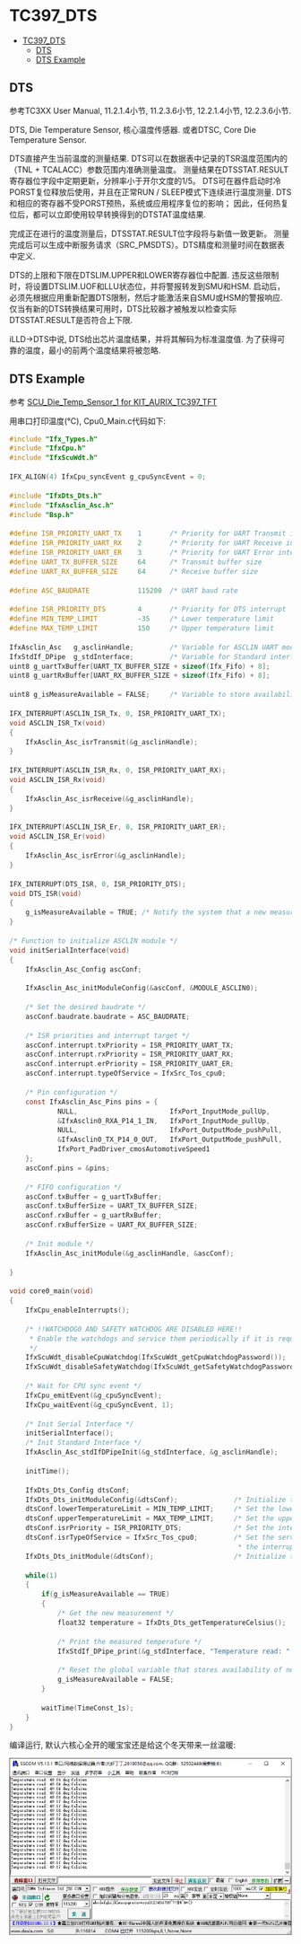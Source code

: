 # TC397_DTS

<!-- TOC -->

- [TC397_DTS](#tc397_dts)
  - [DTS](#dts)
  - [DTS Example](#dts-example)

<!-- /TOC -->

## DTS

参考TC3XX User Manual, 11.2.1.4小节, 11.2.3.6小节, 12.2.1.4小节, 12.2.3.6小节.  

DTS, Die Temperature Sensor, 核心温度传感器. 或者DTSC, Core Die Temperature Sensor.  

DTS直接产生当前温度的测量结果. DTS可以在数据表中记录的TSR温度范围内的（TNL + TCALACC）参数范围内准确测量温度。 测量结果在DTSSTAT.RESULT寄存器位字段中定期更新，分辨率小于开尔文度的1/5。 DTS可在器件启动时冷PORST复位释放后使用，并且在正常RUN / SLEEP模式下连续进行温度测量. DTS和相应的寄存器不受PORST预热，系统或应用程序复位的影响； 因此，任何热复位后，都可以立即使用较早转换得到的DTSTAT温度结果.  

完成正在进行的温度测量后，DTSSTAT.RESULT位字段将与新值一致更新。 测量完成后可以生成中断服务请求（SRC_PMSDTS）。DTS精度和测量时间在数据表中定义.  

DTS的上限和下限在DTSLIM.UPPER和LOWER寄存器位中配置. 违反这些限制时，将设置DTSLIM.UOF和LLU状态位，并将警报转发到SMU和HSM. 启动后，必须先根据应用重新配置DTS限制，然后才能激活来自SMU或HSM的警报响应. 仅当有新的DTS转换结果可用时，DTS比较器才被触发以检查实际DTSSTAT.RESULT是否符合上下限.  

iLLD->DTS中说, DTS给出芯片温度结果，并将其解码为标准温度值. 为了获得可靠的温度，最小的前两个温度结果将被忽略.  

## DTS Example

参考 [SCU_Die_Temp_Sensor_1 for KIT_AURIX_TC397_TFT](https://www.infineon.com/dgdl/Infineon-AURIX_SCU_Die_Temp_Sensor_1_KIT_TC397_TFT-Training-v01_00-EN.pdf?fileId=5546d46272e49d2a0172e6ea90da0210)

用串口打印温度(℃), Cpu0_Main.c代码如下:  

```c
#include "Ifx_Types.h"
#include "IfxCpu.h"
#include "IfxScuWdt.h"

IFX_ALIGN(4) IfxCpu_syncEvent g_cpuSyncEvent = 0;

#include "IfxDts_Dts.h"
#include "IfxAsclin_Asc.h"
#include "Bsp.h"

#define ISR_PRIORITY_UART_TX    1       /* Priority for UART Transmit interrupt */
#define ISR_PRIORITY_UART_RX    2       /* Priority for UART Receive interrupt  */
#define ISR_PRIORITY_UART_ER    3       /* Priority for UART Error interrupt    */
#define UART_TX_BUFFER_SIZE     64      /* Transmit buffer size                 */
#define UART_RX_BUFFER_SIZE     64      /* Receive buffer size                  */

#define ASC_BAUDRATE            115200  /* UART baud rate                       */

#define ISR_PRIORITY_DTS        4       /* Priority for DTS interrupt           */
#define MIN_TEMP_LIMIT          -35     /* Lower temperature limit              */
#define MAX_TEMP_LIMIT          150     /* Upper temperature limit              */

IfxAsclin_Asc   g_asclinHandle;         /* Variable for ASCLIN UART module      */
IfxStdIf_DPipe  g_stdInterface;         /* Variable for Standard interface      */
uint8 g_uartTxBuffer[UART_TX_BUFFER_SIZE + sizeof(Ifx_Fifo) + 8];
uint8 g_uartRxBuffer[UART_RX_BUFFER_SIZE + sizeof(Ifx_Fifo) + 8];

uint8 g_isMeasureAvailable = FALSE;     /* Variable to store availability of new measurements */

IFX_INTERRUPT(ASCLIN_ISR_Tx, 0, ISR_PRIORITY_UART_TX);
void ASCLIN_ISR_Tx(void)
{
    IfxAsclin_Asc_isrTransmit(&g_asclinHandle);
}

IFX_INTERRUPT(ASCLIN_ISR_Rx, 0, ISR_PRIORITY_UART_RX);
void ASCLIN_ISR_Rx(void)
{
    IfxAsclin_Asc_isrReceive(&g_asclinHandle);
}

IFX_INTERRUPT(ASCLIN_ISR_Er, 0, ISR_PRIORITY_UART_ER);
void ASCLIN_ISR_Er(void)
{
    IfxAsclin_Asc_isrError(&g_asclinHandle);
}

IFX_INTERRUPT(DTS_ISR, 0, ISR_PRIORITY_DTS);
void DTS_ISR(void)
{
    g_isMeasureAvailable = TRUE; /* Notify the system that a new measurement is ready */
}

/* Function to initialize ASCLIN module */
void initSerialInterface(void)
{
    IfxAsclin_Asc_Config ascConf;

    IfxAsclin_Asc_initModuleConfig(&ascConf, &MODULE_ASCLIN0);          /* Fill the structure with default values    */

    /* Set the desired baudrate */
    ascConf.baudrate.baudrate = ASC_BAUDRATE;                           /* Set the baudrate in bit/s                 */

    /* ISR priorities and interrupt target */
    ascConf.interrupt.txPriority = ISR_PRIORITY_UART_TX;                /* Set the interrupt priority for tx events  */
    ascConf.interrupt.rxPriority = ISR_PRIORITY_UART_RX;                /* Set the interrupt priority for rx events  */
    ascConf.interrupt.erPriority = ISR_PRIORITY_UART_ER;                /* Set the interrupt priority for err events */
    ascConf.interrupt.typeOfService = IfxSrc_Tos_cpu0;                  /* Set the service provider responsible for
                                                                         * handling the interrupts */
    /* Pin configuration */
    const IfxAsclin_Asc_Pins pins = {
            NULL,                       IfxPort_InputMode_pullUp,       /* CTS pin not used                          */
            &IfxAsclin0_RXA_P14_1_IN,   IfxPort_InputMode_pullUp,       /* RX: select the pin connected to the USB   */
            NULL,                       IfxPort_OutputMode_pushPull,    /* RTS pin not used                          */
            &IfxAsclin0_TX_P14_0_OUT,   IfxPort_OutputMode_pushPull,    /* TX: select the pin connected to the USB   */
            IfxPort_PadDriver_cmosAutomotiveSpeed1
    };
    ascConf.pins = &pins;

    /* FIFO configuration */
    ascConf.txBuffer = g_uartTxBuffer;                                  /* Set the transmit buffer                   */
    ascConf.txBufferSize = UART_TX_BUFFER_SIZE;                         /* Set the transmit buffer size              */
    ascConf.rxBuffer = g_uartRxBuffer;                                  /* Set the receive buffer                    */
    ascConf.rxBufferSize = UART_RX_BUFFER_SIZE;                         /* Set the receive buffer size               */

    /* Init module */
    IfxAsclin_Asc_initModule(&g_asclinHandle, &ascConf);                /* Initialize ASCLIN module as UART with
                                                                         * the given configuration                   */
}

void core0_main(void)
{
    IfxCpu_enableInterrupts();
    
    /* !!WATCHDOG0 AND SAFETY WATCHDOG ARE DISABLED HERE!!
     * Enable the watchdogs and service them periodically if it is required
     */
    IfxScuWdt_disableCpuWatchdog(IfxScuWdt_getCpuWatchdogPassword());
    IfxScuWdt_disableSafetyWatchdog(IfxScuWdt_getSafetyWatchdogPassword());
    
    /* Wait for CPU sync event */
    IfxCpu_emitEvent(&g_cpuSyncEvent);
    IfxCpu_waitEvent(&g_cpuSyncEvent, 1);
    
    /* Init Serial Interface */
    initSerialInterface();
    /* Init Standard Interface */
    IfxAsclin_Asc_stdIfDPipeInit(&g_stdInterface, &g_asclinHandle);

    initTime();

    IfxDts_Dts_Config dtsConf;
    IfxDts_Dts_initModuleConfig(&dtsConf);              /* Initialize the structure with default values              */
    dtsConf.lowerTemperatureLimit = MIN_TEMP_LIMIT;     /* Set the lower temperature limit                           */
    dtsConf.upperTemperatureLimit = MAX_TEMP_LIMIT;     /* Set the upper temperature limit                           */
    dtsConf.isrPriority = ISR_PRIORITY_DTS;             /* Set the interrupt priority for new measurement events     */
    dtsConf.isrTypeOfService = IfxSrc_Tos_cpu0;         /* Set the service provider responsible for handling
                                                         * the interrupts                                            */
    IfxDts_Dts_initModule(&dtsConf);                    /* Initialize the DTS with the given configuration           */

    while(1)
    {
        if(g_isMeasureAvailable == TRUE)
        {
            /* Get the new measurement */
            float32 temperature = IfxDts_Dts_getTemperatureCelsius();

            /* Print the measured temperature */
            IfxStdIf_DPipe_print(&g_stdInterface, "Temperature read: " "%.2f" " deg.Celsius\n\r", temperature);

            /* Reset the global variable that stores availability of new measurements */
            g_isMeasureAvailable = FALSE;
        }

        waitTime(TimeConst_1s);
    }
}
```

编译运行, 默认六核心全开的暖宝宝还是给这个冬天带来一丝温暖:  

![dts](Assets/Snipaste_2020-11-10_14-31-06.png)

